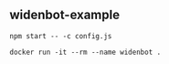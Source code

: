 widenbot-example
---

```
npm start -- -c config.js
```

```
docker run -it --rm --name widenbot .
```
